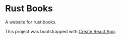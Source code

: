 # Rust Books

A website for rust books.

This project was bootstrapped with [Create React App](https://github.com/facebook/create-react-app).
